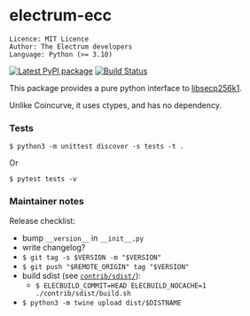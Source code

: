# electrum-ecc

```
Licence: MIT Licence
Author: The Electrum developers
Language: Python (>= 3.10)
```

[![Latest PyPI package](https://badge.fury.io/py/electrum_ecc.svg)](https://pypi.org/project/electrum-ecc/)
[![Build Status](https://api.cirrus-ci.com/github/spesmilo/electrum-ecc.svg)](https://cirrus-ci.com/github/spesmilo/electrum-ecc)


This package provides a pure python interface to
[libsecp256k1](https://github.com/bitcoin-core/secp256k1).

Unlike Coincurve, it uses ctypes, and has no dependency.


### Tests

```
$ python3 -m unittest discover -s tests -t .
```
Or
```
$ pytest tests -v
```


### Maintainer notes

Release checklist:
- bump `__version__` in `__init__.py`
- write changelog?
- `$ git tag -s $VERSION -m "$VERSION"`
- `$ git push "$REMOTE_ORIGIN" tag "$VERSION"`
- build sdist (see [`contrib/sdist/`](contrib/sdist)):
  - `$ ELECBUILD_COMMIT=HEAD ELECBUILD_NOCACHE=1 ./contrib/sdist/build.sh`
- `$ python3 -m twine upload dist/$DISTNAME`
